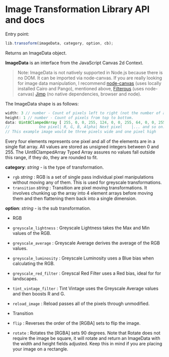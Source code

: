 # Image Transformation Library API and docs

Entry point:
```js
lib.transoform(imageData, category, option, cb);
```

Returns an ImageData object.

**ImageData** is an interface from the JavaScript Canvas 2d Context.

> Note: ImageData is not natively supported in Node.js because there is no DOM. It can be imported via node-canvas. If you are really looking for image data manipulation, I recommend [node-canvas](https://github.com/Automattic/node-canvas) (uses locally installed Cairo and Pango), mentioned above, [Filterous](https://github.com/girliemac/filterous-2) (uses node-canvas) [Jimp](https://github.com/oliver-moran/jimp) (no native dependencies, browser and node).

The ImageData shape is as follows:

```js
width: 3 // number - Count of pixels left to right (not the number of array elements).
height: 1 // number - Count of pixels from top to bottom.
data: Uint8ClampedArray [ 255, 0, 0, 255, 124, 0, 0, 255, 64, 0, 0, 255 ]
//             One pixel| R, G, B, Alpha| Next pixel    |... and so on.
// This example image would be three pixels wide and one pixel high
```
Every four elements represents one pixel and all of the elements are in a single flat array. All values are stored as unsigned integers between 0 and 255. The Uint8ClampedArray Typed Array assures no values fall outside this range, if they do, they are rounded to fit.

**category**: *string* - is the type of transformation.

* ```rgb``` *string* : RGB is a set of single pass individual pixel manipulations without moving any of them. This is used for greyscale transformations.
* ```transition``` *string* : Transition are pixel moving transformations. It involves chunking up the array into 4 element arrays before moving them and then flattening them back into a single dimension.

**option**: *string* - is the sub transformation.
* RGB
 * ```greyscale_lightness``` : Greyscale Lightness takes the Max and Min values of the RGB.
 * ```greyscale_average``` : Greyscale Average derives the average of the RGB values.
 * ```greyscale_luminosity``` : Greyscale Luminosity uses a Blue bias when calculating the RGB.
 * ```greyscale_red_filter``` : Greyscal Red Filter uses a Red bias, ideal for for landscapes.
 * ```tint_vintage_filter``` : Tint Vintage uses the Greyscale Average values and then boosts R and G.  
 * ```reload_image``` : Reload passes all of the pixels through unmodified.


* Transition
 * ```flip``` : Reverses the order of the [RGBA] sets to flip the image.
 * ```rotate``` : Rotates the [RGBA] sets 90 degrees. Note that Rotate does not require the image be square, it will rotate and return an ImageData with the width and height fields adjusted. Keep this in mind if you are placing your image on a rectangle.


